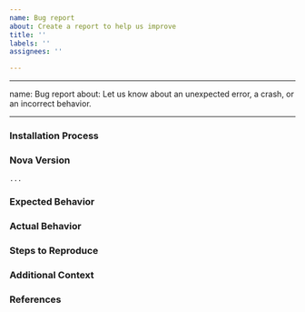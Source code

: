 ```yaml
---
name: Bug report
about: Create a report to help us improve
title: ''
labels: ''
assignees: ''

---
```


---
name: Bug report
about: Let us know about an unexpected error, a crash, or an incorrect behavior.

---
### Installation Process
<!--- 
Did you install polaris on your local machine, or in a kubernetes cluster? Did you use kubectl, helm, brew, a GitHub release, or the source code? Let us know below. 
--> 

### Nova Version
<!---
Run `nova version` to show the version, and paste the result between the ``` marks below.

If you are not running the latest version of Nova, please try upgrading because your issue may have already been fixed.
-->

```
...
```

### Expected Behavior
<!--
What should have happened?
-->

### Actual Behavior
<!--
What actually happened?
-->

### Steps to Reproduce
<!--
Please list the full steps required to reproduce the issue
-->

### Additional Context
<!--
Are there anything atypical about your situation that we should know?
-->

### References
<!--
Are there any other GitHub issues (open or closed) or Pull Requests that should be linked here? For example:

- #6017

-->
